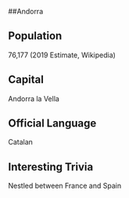 ##Andorra
## Population
76,177 (2019 Estimate, Wikipedia)

## Capital
Andorra la Vella
 
## Official Language
Catalan

## Interesting Trivia
Nestled between France and Spain


